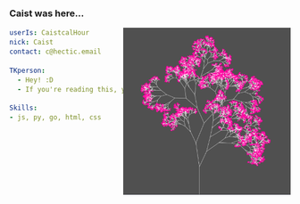 ### Caist was here...

<img align="right" alt="a" width="300px" height="300px" src="https://raw.githubusercontent.com/TKperson/TKperson/main/assets/a.png" />

```yaml
userIs: CaistcalHour
nick: Caist
contact: c@hectic.email

TKperson:
  - Hey! :D
  - If you're reading this, you're probably here to take my code and repurpose it for better reasons.c

Skills:
- js, py, go, html, css
```

